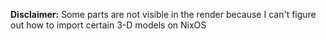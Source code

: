 **Disclaimer:** Some parts are not visible in the render because I can't figure out how to import certain 3-D models on NixOS
